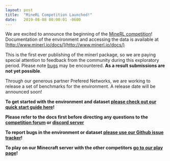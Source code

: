 ```yaml
---
layout: post
title:  "MineRL Competition Launched!"
date:   2019-08-08 00:00:01 -0600
---
```


We are excited to announce the beginning of the [MineRL competition](https://www.aicrowd.com/organizers/minerl/challenges/neurips-2019-minerl-competition/)! 
Documentation of the environment and accessing the data is available at [http://www.minerl.io/docs/](http://www.minerl.io/docs/)

This is the first ever publishing of the minerl package, so we are paying special attention to feedback from the community during this exploratory period. Please note [bugs](https://github.com/minerllabs/minerl/issues) may be encountered. **As a result submissions are not yet possible**. 

Through our generous partner Prefered Networks, we are working to release a set of benchmarks for the environment. A release date will be announced soon!

**To get started with the environment and dataset [please check out our quick start guide here](http://minerl.io/docs/tutorials/getting_started.html)!**

**Please refer to the docs first before directing any questions to the  [competition forum](https://discourse.aicrowd.com/c/neurips-2019-minerl-competition) or [discord server](https://discord.gg/BT9uegr)**

**To report bugs in the environment or dataset [please use our Github issue tracker](https://github.com/minerllabs/minerl/issues)!**

**To play on our Minecraft server with the other competitors [go to our play page](http://minerl.io/play)!**